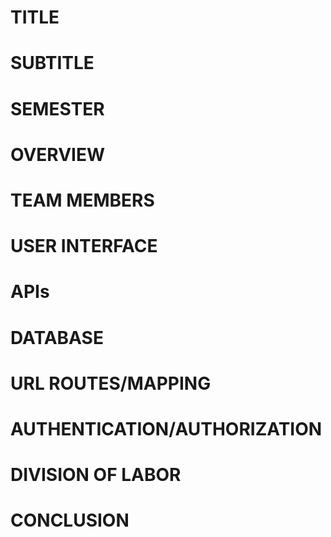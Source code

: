# TITLE

# SUBTITLE

# SEMESTER

# OVERVIEW

# TEAM MEMBERS

# USER INTERFACE

# APIs

# DATABASE

# URL ROUTES/MAPPING

# AUTHENTICATION/AUTHORIZATION

# DIVISION OF LABOR

# CONCLUSION